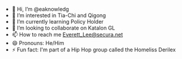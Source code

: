 - 👋 Hi, I’m @eaknowledg
- 👀 I’m interested in Tia-Chi and Qigong
- 🌱 I’m currently learning Policy Holder
- 💞️ I’m looking to collaborate on Katalon GL
- 📫 How to reach me Everett_Lee@secura.net
- 😄 Pronouns: He/Him
- ⚡ Fun fact: I'm part of a Hip Hop group called the Homeliss Derilex

<!---
eaknowledg/eaknowledg is a ✨ special ✨ repository because its `README.md` (this file) appears on your GitHub profile.
You can click the Preview link to take a look at your changes.
--->
